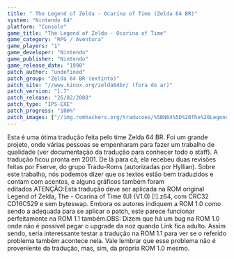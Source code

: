 ```yaml
---
title: " The Legend of Zelda - Ocarina of Time (Zelda 64 BR)"
system: "Nintendo 64"
platform: "Console"
game_title: "The Legend of Zelda - Ocarina of Time"
game_category: "RPG / Aventura"
game_players: "1"
game_developer: "Nintendo"
game_publisher: "Nintendo"
game_release_date: "1998"
patch_author: "undefined"
patch_group: "Zelda 64 BR (extinto)"
patch_site: "//www.kinox.org/zelda64br/ (fora do ar)"
patch_version: "1.7"
patch_release: "26/02/2008"
patch_type: "IPS-EXE"
patch_progress: "100%"
patch_images: ["//img.romhackers.org/traducoes/%5BN64%5D%20The%20Legend%20of%20Zelda%20-%20Ocarina%20of%20Time%20-%20Zelda64%20BR%20-%201.jpg","//img.romhackers.org/traducoes/%5BN64%5D%20The%20Legend%20of%20Zelda%20-%20Ocarina%20of%20Time%20-%20Zelda64%20BR%20-%202.jpg","//img.romhackers.org/traducoes/%5BN64%5D%20The%20Legend%20of%20Zelda%20-%20Ocarina%20of%20Time%20-%20Zelda64%20BR%20-%203.jpg"]
---
```

Esta é uma ótima tradução feita pelo time Zelda 64 BR. Foi um grande projeto, onde várias pessoas se empenharam para fazer um trabalho de qualidade (ver documentação da tradução para conhecer todo o staff). A tradução ficou pronta em 2001. De lá para cá, ela recebeu duas revisões feitas por Fserve, do grupo Tradu-Roms (autorizadas por Hyllian). Sobre este trabalho, nós podemos dizer que os textos estão bem traduzidos e contam com acentos, e alguns gráficos também foram editados.ATENÇÃO:Esta tradução deve ser aplicada na ROM original Legend of Zelda, The - Ocarina of Time (U) (V1.0) [!].z64, com CRC32 CD16C529 e sem byteswap. Embora os autores indiquem a ROM 1.0 como sendo a adequada para se aplicar o patch, este parece funcionar perfeitamente na ROM 1.1 também.OBS: Dizem que há um bug na ROM 1.0 onde não é possível pegar o upgrade da noz quando Link fica adulto. Assim sendo, seria interessante testar a tradução na ROM 1.1 para ver se o referido problema também acontece nela. Vale lembrar que esse problema não é proveniente da tradução, mas, sim, da própria ROM 1.0 mesmo.